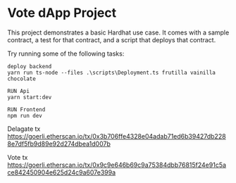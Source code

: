 
# Vote dApp Project

This project demonstrates a basic Hardhat use case. It comes with a sample contract, a test for that contract, and a script that deploys that contract.

Try running some of the following tasks:

```shell
deploy backend
yarn run ts-node --files .\scripts\Deployment.ts frutilla vainilla chocolate

RUN Api
yarn start:dev

RUN Frontend
npm run dev

```

Delagate tx
https://goerli.etherscan.io/tx/0x3b706ffe4328e04adab71ed6b39427db2288e7df5fb9d89e92d274dbea1d007b

Vote tx
https://goerli.etherscan.io/tx/0x9c9e646b69c9a75384dbb76815f24e91c5ace842450904e625d24c9a607e399a
